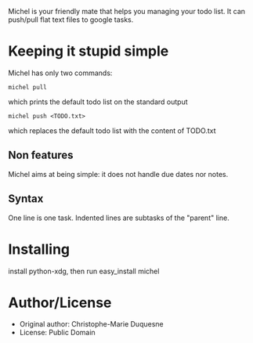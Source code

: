 Michel is your friendly mate that helps you managing your todo list. It
can push/pull flat text files to google tasks.

Keeping it stupid simple
========================

Michel has only two commands:

    michel pull
which prints the default todo list on the standard output

    michel push <TODO.txt>
which replaces the default todo list with the content of TODO.txt

Non features
------------

Michel aims at being simple: it does not handle due dates nor notes.

Syntax
------

One line is one task. Indented lines are subtasks of the "parent" line.

Installing
==========

install python-xdg, then run
    easy_install michel

Author/License
==============

- Original author: Christophe-Marie Duquesne
- License: Public Domain
